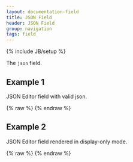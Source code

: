 ```yaml
---
layout: documentation-field
title: JSON Field
header: JSON Field
group: navigation
tags: field
---
```

{% include JB/setup %}

The ```json``` field.

<!-- INCLUDE_API_DOCS: json -->


## Example 1
JSON Editor field with valid json.
<div id="field1"> </div>
{% raw %}
<script type="text/javascript" id="field1-script">
$("#field1").alpaca({
    "data": {
        "properties" : {
            "text1" : "Text1",
            "text2" : "Text2"
        }
    },
    "options": {
        "type": "json",
        "rows": 12,
        "cols": 80
    }
});
</script>
{% endraw %}


## Example 2
JSON Editor field rendered in display-only mode.
<div id="field2"> </div>
{% raw %}
<script type="text/javascript" id="field2-script">
$("#field2").alpaca({
    "data": {
        "properties" : {
            "text1" : "Text1",
            "text2" : "Text2"
        }
    },
    "options": {
        "type": "json",
        "rows": 12,
        "cols": 80,
        "label": "JSON"
    },
    "view": "bootstrap-display"
});
</script>
{% endraw %}